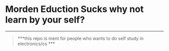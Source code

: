 # Morden Eduction Sucks why not learn by your self?
---
> ***this repo is ment for people who wants to do self study in electronics/cs *** 
